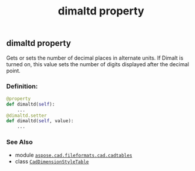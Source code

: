 ﻿---
title: dimaltd property
second_title: Aspose.CAD for Python via .NET API References
description: 
type: docs
weight: 150
url: /python-net/aspose.cad.fileformats.cad.cadtables/caddimensionstyletable/dimaltd/
is_root: false
---

## dimaltd property


Gets or sets the number of decimal places in alternate units. 
If Dimalt is turned on, this value sets the number of digits displayed after the decimal point.
### Definition:
```python
@property
def dimaltd(self):
    ...
@dimaltd.setter
def dimaltd(self, value):
    ...
```

### See Also
* module [`aspose.cad.fileformats.cad.cadtables`](../../)
* class [`CadDimensionStyleTable`](/cad/python-net/aspose.cad.fileformats.cad.cadtables/caddimensionstyletable)
